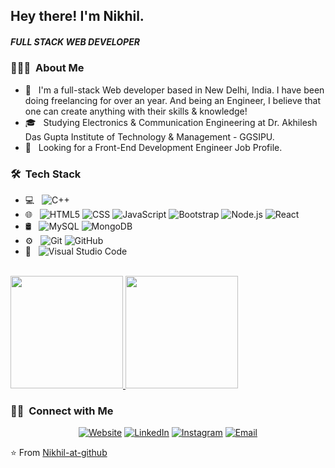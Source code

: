 <h2> Hey there! I'm Nikhil.</h2>
<h5> FULL STACK WEB DEVELOPER</h5>

<h3> 👨🏻‍💻 &nbsp;About Me </h3>

- 🧑 &nbsp; I'm a full-stack Web developer based in
            New Delhi, India. I have been doing
            freelancing for over an year. And being
            an Engineer, I believe that one can
            create anything with their skills &
            knowledge!
- 🎓 &nbsp; Studying Electronics & Communication Engineering at Dr. Akhilesh Das Gupta Institute of Technology & Management - GGSIPU.
- 💼 &nbsp; Looking for a Front-End Development Engineer Job Profile.

<h3> 🛠 &nbsp;Tech Stack</h3>

- 💻 &nbsp;
  ![C++](https://img.shields.io/badge/-C++-333333?style=flat&logo=C%2B%2B&logoColor=00599C)
- 🌐 &nbsp;
  ![HTML5](https://img.shields.io/badge/-HTML5-333333?style=flat&logo=HTML5)
  ![CSS](https://img.shields.io/badge/-CSS-333333?style=flat&logo=CSS3&logoColor=1572B6)
  ![JavaScript](https://img.shields.io/badge/-JavaScript-333333?style=flat&logo=javascript)
  ![Bootstrap](https://img.shields.io/badge/-Bootstrap-333333?style=flat&logo=bootstrap&logoColor=563D7C)
  ![Node.js](https://img.shields.io/badge/-Node.js-333333?style=flat&logo=node.js)
  ![React](https://img.shields.io/badge/-React-333333?style=flat&logo=react)
- 🛢 &nbsp;
  ![MySQL](https://img.shields.io/badge/-MySQL-333333?style=flat&logo=mysql)
  ![MongoDB](https://img.shields.io/badge/-MongoDB-333333?style=flat&logo=mongodb)
- ⚙️ &nbsp;
  ![Git](https://img.shields.io/badge/-Git-333333?style=flat&logo=git)
  ![GitHub](https://img.shields.io/badge/-GitHub-333333?style=flat&logo=github)
- 🔧 &nbsp;
  ![Visual Studio Code](https://img.shields.io/badge/-Visual%20Studio%20Code-333333?style=flat&logo=visual-studio-code&logoColor=007ACC)

<br/>

<a href="https://github.com/Nikhil-at-github">
  <img height="180em" src="https://github-readme-stats.vercel.app/api?username=Nikhil-at-github&theme=buefy&show_icons=true" />
  <img height="180em" src="https://github-readme-stats.vercel.app/api/top-langs/?username=Nikhil-at-github&theme=buefy&layout=compact" />
</a>

<br/>

<h3> 🤝🏻 &nbsp;Connect with Me </h3>

<p align="center">
<a href="https://www.nikhilonweb.com/"><img alt="Website" src="https://img.shields.io/badge/Website-www.adityavsingh.com-blue?style=flat-square&logo=google-chrome"></a>
<a href="https://www.linkedin.com/in/nikhil-kumar07/"><img alt="LinkedIn" src="https://img.shields.io/badge/LinkedIn-Aditya%20Vikram%20Singh-blue?style=flat-square&logo=linkedin"></a>
<a href="https://www.instagram.com/n_n_i_i_c_c_k_k/"><img alt="Instagram" src="https://img.shields.io/badge/Instagram-adityavs__-blue?style=flat-square&logo=instagram"></a>
<a href="mailto:nicknikhil12385@gmail.com"><img alt="Email" src="https://img.shields.io/badge/Email-avsingh@umass.edu-blue?style=flat-square&logo=gmail"></a>
</p>

⭐️ From [Nikhil-at-github](https://github.com/Nikhil-at-github)
